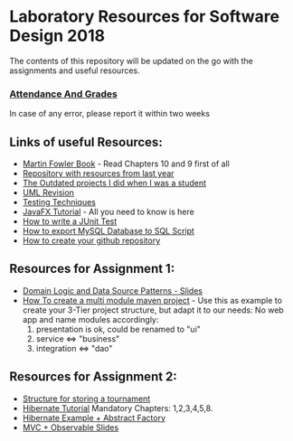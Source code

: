 # Laboratory Resources for Software Design 2018

The contents of this repository will be updated on the go with the assignments and useful resources.
###	[Attendance And Grades](https://docs.google.com/spreadsheets/d/1NU7DB_1LwxpQYJ7KimdscYEL8o9uWoAEIaiV-8zn_gM/edit?usp=sharing)
In case of any error, please report it within two weeks

##	Links of useful Resources:

*	[Martin Fowler Book](http://disi.unal.edu.co/dacursci/sistemasycomputacion/docs/SWEBOK/Systems%20Engineering%20-%20EAA%20-%20Patterns%20of%20Enterprise%20Application%20Architecture%20-%20Addison%20Wesley.pdf "Martin Fowler PEAA") - Read Chapters 10 and 9 first of all
*	[Repository with resources from last year](https://github.com/SoftwareDesign2017/SoftwareDesign2017 "SoftwareDesign2017")
*	[The Outdated projects I did when I was a student](https://github.com/buzea/Software-Design "Mambo Jambo Jibberish")
*	[UML Revision](https://drive.google.com/open?id=1Hkn_BHRFjm42G_R1VN0k3cQntGX5Hv-7)
*	[Testing Techniques](https://drive.google.com/open?id=1CBZvPDo31fNXHSWTjsn9rCQwPQHiN8ct)
*	[JavaFX Tutorial](https://www.youtube.com/playlist?list=PL6gx4Cwl9DGBzfXLWLSYVy8EbTdpGbUIG) - All you need to know is here
*	[How to write a JUnit Test](https://www.tutorialspoint.com/junit/junit_writing_tests.htm)
*	[How to export MySQL Database to SQL Script](https://youtu.be/ffmCGVse8yg)
*	[How to create your github repository](https://buzea-vlad.tinytake.com/sf/MjQzNDE2MF83MzYzMDM4)

## Resources for Assignment 1:
*	[Domain Logic and Data Source Patterns - Slides](https://docs.google.com/presentation/d/1iOOMN-Tr3VDAUYMSLobgvn2FBubhfRrIuvV9OtxtZcU/edit?usp=sharing)
*	[How To create a multi module maven project](https://www.youtube.com/watch?v=obHce3gvgec) - Use this as example to create your 3-Tier project structure, but adapt it to our needs: No web app and name modules accordingly:
	<ol>
			<li> presentation is ok, could be renamed to "ui" </li>
			<li> service <=> "business" </li>
			<li> integration <=> "dao" </li>
	</ol>
	


## Resources for Assignment 2:
*	[Structure for storing a tournament](https://docs.google.com/presentation/d/1k0A6Y5MV830cZgmHlqgqblFgtVWtaZNa3e6OCNBlkeY/edit?usp=sharing)
*	[Hibernate Tutorial](https://www.journaldev.com/3793/hibernate-tutorial) Mandatory Chapters: 1,2,3,4,5,8.
*	[Hibernate Example + Abstract Factory](https://github.com/buzea/SoftwareDesign2018/tree/master/Examples/Hibernate)
*	[MVC + Observable Slides](https://docs.google.com/presentation/d/1RlRJl_5q7cNeaB6W3HWTmMxhjRbOjWzFFMa99Bej7Bo/edit?usp=sharing)
